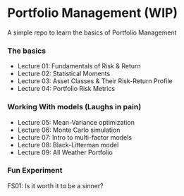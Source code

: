 # Portfolio Management (WIP)
A simple repo to learn the basics of Portfolio Management

### The basics 
- Lecture 01: Fundamentals of Risk & Return
- Lecture 02: Statistical Moments 
- Lecture 03: Asset Classes & Their Risk-Return Profile
- Lecture 04: Portfolio Risk Metrics

### Working With models (Laughs in pain) 
- Lecture 05: Mean-Variance optimization 
- Lecture 06: Monte Carlo simulation 
- Lecture 07: Intro to multi-factor models 
- Lecture 08: Black-Litterman model 
- Lecture 09: All Weather Portfolio

### Fun Experiment 
FS01: Is it worth it to be a sinner? 


